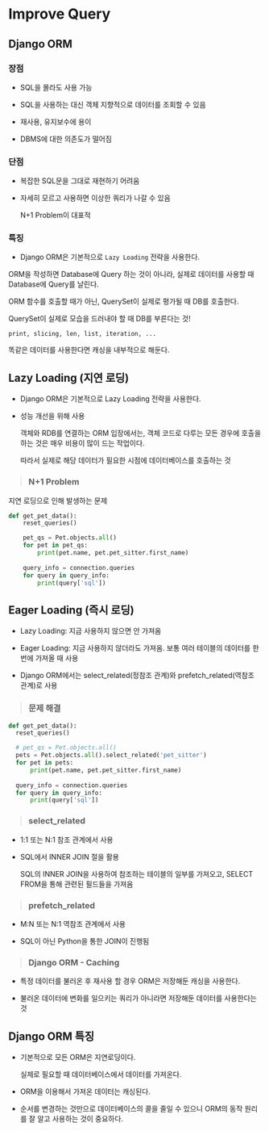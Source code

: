 # Improve Query

## Django ORM

### 장점

  - SQL을 몰라도 사용 가능

  - SQL을 사용하는 대신 객체 지향적으로 데이터를 조회할 수 있음

  - 재사용, 유지보수에 용이

  - DBMS에 대한 의존도가 떨어짐

### 단점

  - 복잡한 SQL문을 그대로 재현하기 어려움

  - 자세히 모르고 사용하면 이상한 쿼리가 나갈 수 있음

    N+1 Problem이 대표적

### 특징

  - Django ORM은 기본적으로 `Lazy Loading` 전략을 사용한다.

  ORM을 작성하면 Database에 Query 하는 것이 아니라, 실제로 데이터를 사용할 때 Database에 Query를 날린다.

  ORM 함수를 호출할 때가 아닌, QuerySet이 실제로 평가될 때 DB를 호출한다.

  QuerySet이 실제로 모습을 드러내야 할 때 DB를 부른다는 것!

    print, slicing, len, list, iteration, ...

  똑같은 데이터를 사용한다면 캐싱을 내부적으로 해둔다.

## Lazy Loading (지연 로딩)

  - Django ORM은 기본적으로 Lazy Loading 전략을 사용한다.

  - 성능 개선을 위해 사용

    객체와 RDB를 연결하는 ORM 입장에서는, 객체 코드로 다루는 모든 경우에 호출을 하는 것은 매우 비용이 많이 드는 작업이다.

    따라서 실제로  해당 데이터가 필요한 시점에 데이터베이스를 호출하는 것

> ### N+1 Problem

  지연 로딩으로 인해 발생하는 문제

  ```python
  def get_pet_data():
      reset_queries()

      pet_qs = Pet.objects.all()
      for pet in pet_qs:
          print(pet.name, pet.pet_sitter.first_name)
      
      query_info = connection.queries
      for query in query_info:
          print(query['sql'])
  ```

## Eager Loading (즉시 로딩)

  - Lazy Loading: 지금 사용하지 않으면 안 가져옴

  - Eager Loading: 지금 사용하지 않더라도 가져옴. 보통 여러 테이블의 데이터를 한 번에 가져올 때 사용

  - Django ORM에서는 select_related(정참조 관계)와 prefetch_related(역참조 관계)로 사용

> ### 문제 해결

  ```python
  def get_pet_data():
    reset_queries()

    # pet_qs = Pet.objects.all()
    pets = Pet.objects.all().select_related('pet_sitter')
    for pet in pets:
        print(pet.name, pet.pet_sitter.first_name)
    
    query_info = connection.queries
    for query in query_info:
        print(query['sql'])
  ```

> ### select_related

- 1:1 또는 N:1 참조 관계에서 사용

- SQL에서 INNER JOIN 절을 활용

  SQL의 INNER JOIN을 사용하여 참조하는 테이블의 일부를 가져오고, SELECT FROM을 통해 관련된 필드들을 가져옴

> ### prefetch_related

- M:N 또는 N:1 역참조 관계에서 사용

- SQL이 아닌 Python을 통한 JOIN이 진행됨

> ### Django ORM - Caching

- 특정 데이터를 불러온 후 재사용 할 경우 ORM은 저장해둔 캐싱을 사용한다.

- 불러온 데이터에 변화를 일으키는 쿼리가 아니라면 저장해둔 데이터를 사용한다는 것

## Django ORM 특징

- 기본적으로 모든 ORM은 지연로딩이다.

  실제로 필요할 때 데이터베이스에서 데이터를 가져온다.

- ORM을 이용해서 가져온 데이터는 캐싱된다.

- 순서를 변경하는 것만으로 데이터베이스의 콜을 줄일 수 있으니 ORM의 동작 원리를 잘 알고 사용하는 것이 중요하다.

